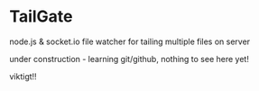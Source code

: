 TailGate
========

node.js &amp; socket.io file watcher for tailing multiple files on server

under construction - learning git/github, nothing to see here yet!


viktigt!!

